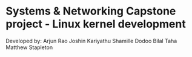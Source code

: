 # Systems & Networking Capstone project - Linux kernel development
Developed by:
Arjun Rao
Joshin Kariyathu
Shamille Dodoo
Bilal Taha
Matthew Stapleton
